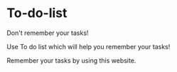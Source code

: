 # To-do-list

Don't remember your tasks!

Use To do list which will help you remember your tasks!

Remember your tasks by using this website.
